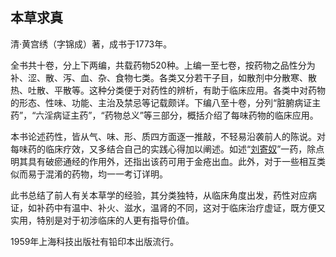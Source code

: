 ## 本草求真

清·黄宫绣（字锦成）著，成书于1773年。

全书共十卷，分上下两编，共载药物520种。上编一至七卷，按药物之品性分为补、涩、散、泻、血、杂、食物七类。各类又分若干子目，如散剂中分散寒、散热、吐散、平散等。这种分类便于对药性的辨析，有助于临床应用。各类中对药物的形态、性味、功能、主治及禁忌等记载颇详。下编八至十卷，分列“脏腑病证主药”，“六淫病证主药”，“药物总义”等三部分，概括介绍了每味药物的临床应用。

本书论述药性，皆从气、味、形、质四方面逐一推敲，不轻易沿袭前人的陈说。对每味药的临床疗效，又多结合自己的实践心得加以阐述。如述“[刘寄奴](https://www.gmzyjc.com/read/bc/bc12-0.0.19.0.0.md)”一药，除点明其具有破瘀通经的作用外，还指出该药可用于金疮出血。此外，对于一些相互类似而易于混淆的药物，均一一考订详明。

此书总结了前人有关本草学的经验，其分类独特，从临床角度出发，药性对应病证，如补药中有温中、补火、滋水，温肾的不同，这对于临床治疗虚证，既方便又实用，特别是对于初涉临床的人更有指导价值。

1959年上海科技出版社有铅印本出版流行。
